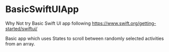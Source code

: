 # BasicSwiftUIApp
Why Not try Basic Swift UI app following https://www.swift.org/getting-started/swiftui/

Basic app which uses States to scroll between randomly selected activities from an array.
